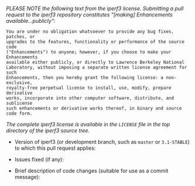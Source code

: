 _PLEASE NOTE the following text from the iperf3 license.  Submitting a
pull request to the iperf3 repository constitutes "[making]
Enhancements available...publicly":_

```
You are under no obligation whatsoever to provide any bug fixes, patches, or
upgrades to the features, functionality or performance of the source code
("Enhancements") to anyone; however, if you choose to make your Enhancements
available either publicly, or directly to Lawrence Berkeley National
Laboratory, without imposing a separate written license agreement for such
Enhancements, then you hereby grant the following license: a non-exclusive,
royalty-free perpetual license to install, use, modify, prepare derivative
works, incorporate into other computer software, distribute, and sublicense
such enhancements or derivative works thereof, in binary and source code form.
```

_The complete iperf3 license is available in the `LICENSE` file in the
top directory of the iperf3 source tree._

* Version of iperf3 (or development branch, such as `master` or
  `3.1-STABLE`) to which this pull request applies:

* Issues fixed (if any):

* Brief description of code changes (suitable for use as a commit message):

